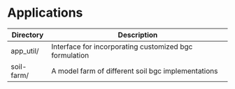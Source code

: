 # Applications

|Directory        | Description |
|------|----|
|app_util/|Interface for incorporating customized bgc formulation|
|soil-farm/|A model farm of different soil bgc implementations|
